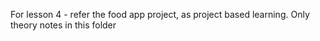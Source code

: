 For lesson 4 - refer the food app project, as project based learning. Only theory notes in this folder
